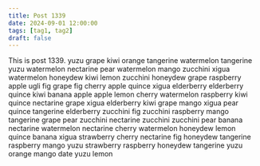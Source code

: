 ```yaml
---
title: Post 1339
date: 2024-09-01 12:00:00
tags: [tag1, tag2]
draft: false
---
```

This is post 1339.
yuzu
grape
kiwi
orange
tangerine
watermelon
tangerine
yuzu
watermelon
nectarine
pear
watermelon
mango
zucchini
xigua
watermelon
honeydew
kiwi
lemon
zucchini
honeydew
grape
raspberry
apple
ugli
fig
grape
fig
cherry
apple
quince
xigua
elderberry
elderberry
quince
kiwi
banana
apple
apple
lemon
cherry
watermelon
raspberry
kiwi
quince
nectarine
grape
xigua
elderberry
kiwi
grape
mango
xigua
pear
quince
tangerine
elderberry
zucchini
fig
zucchini
raspberry
mango
tangerine
grape
pear
zucchini
nectarine
zucchini
zucchini
pear
banana
nectarine
watermelon
nectarine
cherry
watermelon
honeydew
lemon
quince
banana
xigua
strawberry
cherry
nectarine
fig
honeydew
tangerine
raspberry
mango
yuzu
strawberry
raspberry
honeydew
tangerine
yuzu
orange
mango
date
yuzu
lemon
